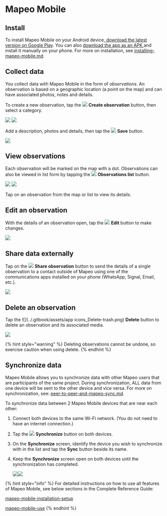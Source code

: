 # Mapeo Mobile

## Install

To install Mapeo Mobile on your Android device,[ download the latest version on Google Play​](https://play.google.com/store/apps/details?id=com.mapeo\&hl=en\_US). ​You can also [download the app as an APK ](https://apk.mapeo.app/latest/)and install it manually on your phone. ​For more on installation, see [installing-mapeo-mobile.md](../complete-reference-guide/mapeo-mobile-installation-setup/installing-mapeo-mobile.md "mention").

## Collect data

You collect data with Mapeo Mobile in the form of _observations_. An observation is based on a geographic location (a point on the map) and can have associated photos, notes and details.&#x20;

To create a new observation, tap the ![](../.gitbook/assets/create\_observation.png) **Create observation** button, then select a category.

![](../.gitbook/assets/Homescreen-Create\_observation\_button.jpg) ![](../.gitbook/assets/Categories\_screen.jpg)

Add a description, photos and details, then tap the ![](../.gitbook/assets/app\_icons\_save\_35px.png) **Save** button.

![](../.gitbook/assets/Mm\_Save\_observation.jpg)

## View observations

Each observation will be marked on the map with a dot. Observations can also be viewed in list form by tapping the ![](../.gitbook/assets/app\_icons\_observations-list\_35px.png) **Observations list** button.

![](../.gitbook/assets/Homescreen-Observations\_list\_button.jpg) ![](../.gitbook/assets/Observations\_list\_screen.jpg)

Tap on an observation from the map or list to view its details.

## Edit an observation

With the details of an observation open, tap the ![](../.gitbook/assets/app\_icons\_edit\_35px.png) **Edit** button to make changes.

![](../.gitbook/assets/Edit\_observation\_button.jpg)

## Share data externally

Tap on the ![](../.gitbook/assets/app\_icons\_share\_35px.png) **Share observation** button to send the details of a single observation to a contact outside of Mapeo using one of the communications apps installed on your phone (WhatsApp, Signal, Email, etc.).

![](../.gitbook/assets/Share\_button.jpg)

## Delete an observation

Tap the ![](../.gitbook/assets/app icons\_Delete-trash.png) **Delete** button to delete an observation and its associated media.

![](../.gitbook/assets/Delete\_button.jpg)

{% hint style="warning" %}
Deleting observations cannot be undone, so exercise caution when using delete.
{% endhint %}

## Synchronize data

Mapeo Mobile allows you to synchronize data with other Mapeo users that are participants of the same project. During synchronization, ALL data from one device will be sent to the other device and vice versa. For more on synchronization, see: [peer-to-peer-and-mapeo-sync.md](../overview/about-mapeo/peer-to-peer-and-mapeo-sync.md "mention").

To synchronize data between 2 Mapeo Mobile devices that are near each other:

1. Connect both devices to the same Wi-Fi network. (You do not need to have an internet connection.)
2. Tap the ![](../.gitbook/assets/app\_icons\_Sync\_35px.png) **Synchronize** button on both devices.
3. On the **Synchronize** screen, identify the device you wish to synchronize with in the list and tap the **Sync** button beside its name.
4.  Keep the **Synchronize** screen open on both devices until the synchronization has completed.

    ![](../.gitbook/assets/Homescreen-Sync\_button.jpg)![](../.gitbook/assets/Sync\_screen\_mobile\_sync\_button.jpg)

{% hint style="info" %}
For detailed instructions on how to use all features of Mapeo Mobile, see below sections in the Complete Reference Guide:

[mapeo-mobile-installation-setup](../complete-reference-guide/mapeo-mobile-installation-setup/ "mention")

[mapeo-mobile-use](../complete-reference-guide/mapeo-mobile-use/ "mention")
{% endhint %}

